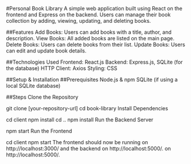 #Personal Book Library
A simple web application built using React on the frontend and Express on the backend. Users can manage their book collection by adding, viewing, updating, and deleting books.

##Features
Add Books: Users can add books with a title, author, and description.
View Books: All added books are listed on the main page.
Delete Books: Users can delete books from their list.
Update Books: Users can edit and update book details.

##Technologies Used
Frontend: React.js
Backend: Express.js, SQLite (for the database)
HTTP Client: Axios
Styling: CSS

##Setup & Installation
##Prerequisites
Node.js & npm
SQLite (if using a local SQLite database)

##Steps
Clone the Repository



git clone [your-repository-url]
cd book-library
Install Dependencies



cd client
npm install
cd ..
npm install
Run the Backend Server



npm start
Run the Frontend



cd client
npm start
The frontend should now be running on http://localhost:3000/ and the backend on http://localhost:5000/. on http://localhost:5000/.
